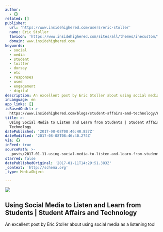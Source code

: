 ```yaml
---
author:
  - {}
related: []
publisher:
  url: 'https://www.insidehighered.com/users/eric-stoller'
  name: Eric Stoller
  favicon: 'https://www.insidehighered.com/sites/all/themes/ihecustom/favicon.ico'
  domain: www.insidehighered.com
keywords:
  - social
  - media
  - student
  - twitter
  - dorsey
  - etc
  - responses
  - used
  - engagement
  - digital
description: An excellent post by Eric Stoller about using social media as a listening tool
inLanguage: en
app_links: []
isBasedOnUrl: >-
  https://www.insidehighered.com/blogs/student-affairs-and-technology/using-social-media-listen-and-learn-students
title: >-
  Using Social Media to Listen and Learn from Students | Student Affairs and
  Technology
datePublished: '2017-08-08T08:46:40.827Z'
dateModified: '2017-08-08T08:46:40.274Z'
via: {}
inFeed: true
sourcePath: >-
  _posts/2017-01-11-using-social-media-to-listen-and-learn-from-students-or-stude.md
starred: false
datePublishedOriginal: '2017-01-11T14:29:51.383Z'
_context: 'http://schema.org'
_type: MediaObject

---
```

<article style=""><img src="https://s3-us-west-2.amazonaws.com/the-grid-img/p/798f852b6134144ec4ffc97b5406570872a12ff3.jpg" /><h1>Using Social Media to Listen and Learn from Students | Student Affairs and Technology</h1><p>An excellent post by Eric Stoller about using social media as a listening tool</p></article>